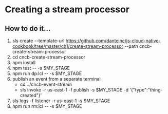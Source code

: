 # Creating a stream processor

## How to do it...
1. sls create --template-url https://github.com/danteinc/js-cloud-native-cookbook/tree/master/ch1/create-stream-processor --path cncb-create-stream-processor
2. cd cncb-create-stream-processor
3. npm install
4. npm test -- -s $MY_STAGE
5. npm run dp:lcl -- -s $MY_STAGE
6. publish an event from a separate terminal
   * cd ../cncb-event-stream
   * sls invoke -r us-east-1 -f publish -s $MY_STAGE -d '{"type":"thing-created"}'
7. sls logs -f listener -r us-east-1 -s $MY_STAGE
8. npm run rm:lcl -- -s $MY_STAGE
